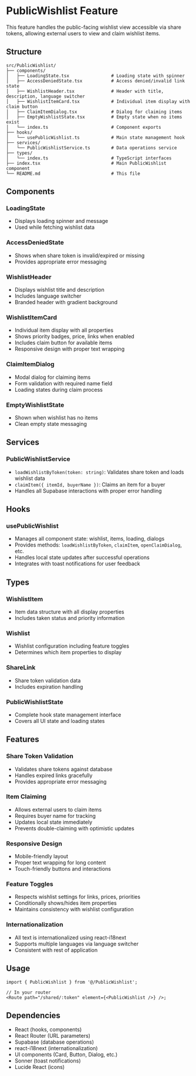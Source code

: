 # PublicWishlist Feature

This feature handles the public-facing wishlist view accessible via share tokens, allowing external users to view and claim wishlist items.

## Structure

```
src/PublicWishlist/
├── components/
│   ├── LoadingState.tsx                # Loading state with spinner
│   ├── AccessDeniedState.tsx           # Access denied/invalid link state
│   ├── WishlistHeader.tsx              # Header with title, description, language switcher
│   ├── WishlistItemCard.tsx            # Individual item display with claim button
│   ├── ClaimItemDialog.tsx             # Dialog for claiming items
│   ├── EmptyWishlistState.tsx          # Empty state when no items exist
│   └── index.ts                        # Component exports
├── hooks/
│   └── usePublicWishlist.ts            # Main state management hook
├── services/
│   └── PublicWishlistService.ts        # Data operations service
├── types/
│   └── index.ts                        # TypeScript interfaces
├── index.tsx                           # Main PublicWishlist component
└── README.md                           # This file
```

## Components

### LoadingState

- Displays loading spinner and message
- Used while fetching wishlist data

### AccessDeniedState

- Shows when share token is invalid/expired or missing
- Provides appropriate error messaging

### WishlistHeader

- Displays wishlist title and description
- Includes language switcher
- Branded header with gradient background

### WishlistItemCard

- Individual item display with all properties
- Shows priority badges, price, links when enabled
- Includes claim button for available items
- Responsive design with proper text wrapping

### ClaimItemDialog

- Modal dialog for claiming items
- Form validation with required name field
- Loading states during claim process

### EmptyWishlistState

- Shown when wishlist has no items
- Clean empty state messaging

## Services

### PublicWishlistService

- `loadWishlistByToken(token: string)`: Validates share token and loads wishlist data
- `claimItem({ itemId, buyerName })`: Claims an item for a buyer
- Handles all Supabase interactions with proper error handling

## Hooks

### usePublicWishlist

- Manages all component state: wishlist, items, loading, dialogs
- Provides methods: `loadWishlistByToken`, `claimItem`, `openClaimDialog`, etc.
- Handles local state updates after successful operations
- Integrates with toast notifications for user feedback

## Types

### WishlistItem

- Item data structure with all display properties
- Includes taken status and priority information

### Wishlist

- Wishlist configuration including feature toggles
- Determines which item properties to display

### ShareLink

- Share token validation data
- Includes expiration handling

### PublicWishlistState

- Complete hook state management interface
- Covers all UI state and loading states

## Features

### Share Token Validation

- Validates share tokens against database
- Handles expired links gracefully
- Provides appropriate error messaging

### Item Claiming

- Allows external users to claim items
- Requires buyer name for tracking
- Updates local state immediately
- Prevents double-claiming with optimistic updates

### Responsive Design

- Mobile-friendly layout
- Proper text wrapping for long content
- Touch-friendly buttons and interactions

### Feature Toggles

- Respects wishlist settings for links, prices, priorities
- Conditionally shows/hides item properties
- Maintains consistency with wishlist configuration

### Internationalization

- All text is internationalized using react-i18next
- Supports multiple languages via language switcher
- Consistent with rest of application

## Usage

```tsx
import { PublicWishlist } from '@/PublicWishlist';

// In your router
<Route path="/shared/:token" element={<PublicWishlist />} />;
```

## Dependencies

- React (hooks, components)
- React Router (URL parameters)
- Supabase (database operations)
- react-i18next (internationalization)
- UI components (Card, Button, Dialog, etc.)
- Sonner (toast notifications)
- Lucide React (icons)
